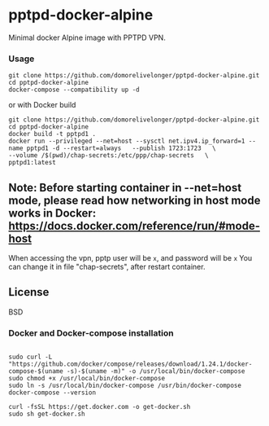 # pptpd-docker-alpine
Minimal docker Alpine image with PPTPD VPN.

### Usage
```
git clone https://github.com/domorelivelonger/pptpd-docker-alpine.git
cd pptpd-docker-alpine
docker-compose --compatibility up -d
```
or with Docker build
```
git clone https://github.com/domorelivelonger/pptpd-docker-alpine.git
cd pptpd-docker-alpine
docker build -t pptpd1 .
docker run --privileged --net=host --sysctl net.ipv4.ip_forward=1 --name pptpd1 -d --restart=always   --publish 1723:1723   \
--volume /$(pwd)/chap-secrets:/etc/ppp/chap-secrets   \
pptpd1:latest
```
Note: Before starting container in --net=host mode, please read how networking in host mode works in Docker: https://docs.docker.com/reference/run/#mode-host
-
When accessing the vpn, pptp user will be ```x```, and password will be ```x```
You can change it in file "chap-secrets", after restart container.

License
----

BSD
### Docker and Docker-compose installation
```

sudo curl -L "https://github.com/docker/compose/releases/download/1.24.1/docker-compose-$(uname -s)-$(uname -m)" -o /usr/local/bin/docker-compose
sudo chmod +x /usr/local/bin/docker-compose
sudo ln -s /usr/local/bin/docker-compose /usr/bin/docker-compose
docker-compose --version

curl -fsSL https://get.docker.com -o get-docker.sh
sudo sh get-docker.sh
```
